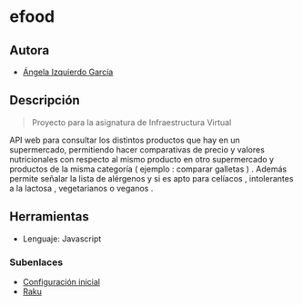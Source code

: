 # efood

## Autora

- [Ángela Izquierdo García](https://github.com/angelaig-ugr)

## Descripción

> Proyecto para la asignatura de Infraestructura Virtual 

API web para consultar los distintos productos que hay en un supermercado, permitiendo hacer comparativas de precio y valores nutricionales con respecto al mismo producto en otro supermercado y productos de la misma categoría ( ejemplo : comparar galletas ) . Además permite señalar la lista de alérgenos y si es apto para celíacos , intolerantes a la lactosa , vegetarianos o veganos .


## Herramientas

- Lenguaje: Javascript

### Subenlaces
- [Configuración inicial](docs/git.md)
- [Raku](docs/herramientas.md)




